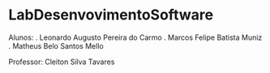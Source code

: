 # LabDesenvovimentoSoftware

Alunos:
. Leonardo Augusto Pereira do Carmo
. Marcos Felipe Batista Muniz
. Matheus Belo Santos Mello

Professor:
Cleiton Silva Tavares

